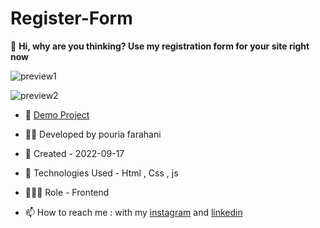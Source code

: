 # Register-Form

📜 **Hi, why are you thinking? Use my registration form for your site right now**

![preview1](https://user-images.githubusercontent.com/109727844/190802806-bea0c6ae-7216-46d0-a901-d6376cc01e19.jpg)

![preview2](https://user-images.githubusercontent.com/109727844/190803412-8a6a1ae4-2309-4e4a-a14c-62137a842294.jpg)

- 🔗 [Demo Project](https://pouria-farahani-developer.github.io/Register-Form/)

- 👨‍💻 Developed by pouria farahani

- 📆 Created - 2022-09-17

- 🤖 Technologies Used - Html , Css , js

- 🕵🏻‍♀️ Role - Frontend

- 📫 How to reach me : with my [instagram](https://www.instagram.com/pouria_farahani_developer) and [linkedin](https://www.linkedin.com/in/pouria-farahani-developer)


